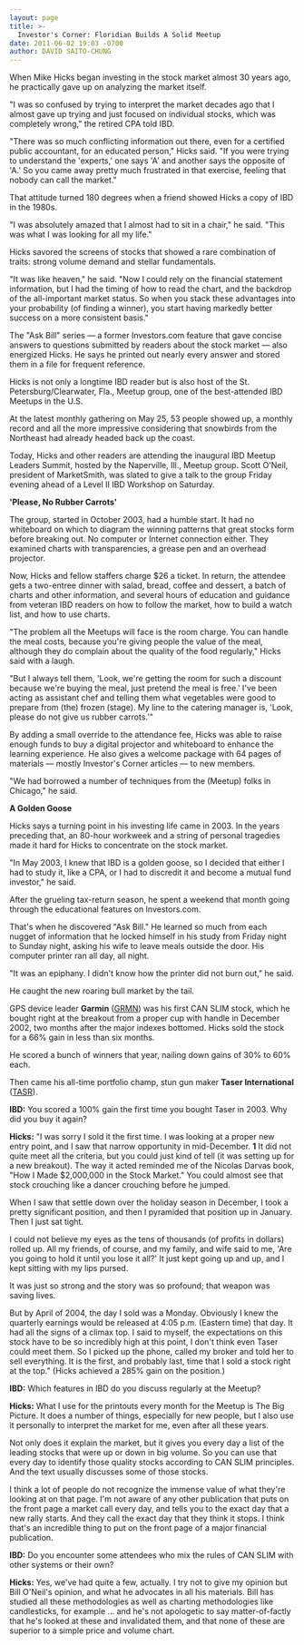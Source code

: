 ```yaml
---
layout: page
title: >-
  Investor's Corner: Floridian Builds A Solid Meetup
date: 2011-06-02 19:03 -0700
author: DAVID SAITO-CHUNG
---
```





  



When Mike Hicks began investing in the stock market almost 30 years ago, he practically gave up on analyzing the market itself.

  

"I was so confused by trying to interpret the market decades ago that I almost gave up trying and just focused on individual stocks, which was completely wrong," the retired CPA told IBD.

  

"There was so much conflicting information out there, even for a certified public accountant, for an educated person," Hicks said. "If you were trying to understand the 'experts,' one says 'A' and another says the opposite of 'A.' So you came away pretty much frustrated in that exercise, feeling that nobody can call the market."

  

That attitude turned 180 degrees when a friend showed Hicks a copy of IBD in the 1980s.

  

"I was absolutely amazed that I almost had to sit in a chair," he said. "This was what I was looking for all my life."

  

Hicks savored the screens of stocks that showed a rare combination of traits: strong volume demand and stellar fundamentals.

  

"It was like heaven," he said. "Now I could rely on the financial statement information, but I had the timing of how to read the chart, and the backdrop of the all-important market status. So when you stack these advantages into your probability (of finding a winner), you start having markedly better success on a more consistent basis."

  

The "Ask Bill" series — a former Investors.com feature that gave concise answers to questions submitted by readers about the stock market — also energized Hicks. He says he printed out nearly every answer and stored them in a file for frequent reference.

  

Hicks is not only a longtime IBD reader but is also host of the St. Petersburg/Clearwater, Fla., Meetup group, one of the best-attended IBD Meetups in the U.S.

  

At the latest monthly gathering on May 25, 53 people showed up, a monthly record and all the more impressive considering that snowbirds from the Northeast had already headed back up the coast.

  

Today, Hicks and other readers are attending the inaugural IBD Meetup Leaders Summit, hosted by the Naperville, Ill., Meetup group. Scott O'Neil, president of MarketSmith, was slated to give a talk to the group Friday evening ahead of a Level II IBD Workshop on Saturday.

  

**'Please, No Rubber Carrots'**

  

The group, started in October 2003, had a humble start. It had no whiteboard on which to diagram the winning patterns that great stocks form before breaking out. No computer or Internet connection either. They examined charts with transparencies, a grease pen and an overhead projector.

  

Now, Hicks and fellow staffers charge \$26 a ticket. In return, the attendee gets a two-entree dinner with salad, bread, coffee and dessert, a batch of charts and other information, and several hours of education and guidance from veteran IBD readers on how to follow the market, how to build a watch list, and how to use charts.

  

"The problem all the Meetups will face is the room charge. You can handle the meal costs, because you're giving people the value of the meal, although they do complain about the quality of the food regularly," Hicks said with a laugh.

  

"But I always tell them, 'Look, we're getting the room for such a discount because we're buying the meal, just pretend the meal is free.' I've been acting as assistant chef and telling them what vegetables were good to prepare from (the) frozen (stage). My line to the catering manager is, 'Look, please do not give us rubber carrots.'"

  

By adding a small override to the attendance fee, Hicks was able to raise enough funds to buy a digital projector and whiteboard to enhance the learning experience. He also gives a welcome package with 64 pages of materials — mostly Investor's Corner articles — to new members.

  

"We had borrowed a number of techniques from the (Meetup) folks in Chicago," he said.

  

**A Golden Goose**

  

Hicks says a turning point in his investing life came in 2003. In the years preceding that, an 80-hour workweek and a string of personal tragedies made it hard for Hicks to concentrate on the stock market.

  

"In May 2003, I knew that IBD is a golden goose, so I decided that either I had to study it, like a CPA, or I had to discredit it and become a mutual fund investor," he said.

  

After the grueling tax-return season, he spent a weekend that month going through the educational features on Investors.com.

  

That's when he discovered "Ask Bill." He learned so much from each nugget of information that he locked himself in his study from Friday night to Sunday night, asking his wife to leave meals outside the door. His computer printer ran all day, all night.

  

"It was an epiphany. I didn't know how the printer did not burn out," he said.

  

He caught the new roaring bull market by the tail.

  

GPS device leader **Garmin** ([GRMN](https://research.investors.com/quote.aspx?symbol=GRMN)) was his first CAN SLIM stock, which he bought right at the breakout from a proper cup with handle in December 2002, two months after the major indexes bottomed. Hicks sold the stock for a 66% gain in less than six months.

  

He scored a bunch of winners that year, nailing down gains of 30% to 60% each.

  

Then came his all-time portfolio champ, stun gun maker **Taser International** ([TASR](https://research.investors.com/quote.aspx?symbol=TASR)).

  

**IBD:** You scored a 100% gain the first time you bought Taser in 2003. Why did you buy it again?

  

**Hicks:** "I was sorry I sold it the first time. I was looking at a proper new entry point, and I saw that narrow opportunity in mid-December. **1** It did not quite meet all the criteria, but you could just kind of tell (it was setting up for a new breakout). The way it acted reminded me of the Nicolas Darvas book, "How I Made \$2,000,000 in the Stock Market." You could almost see that stock crouching like a dancer crouching before he jumped.

  

When I saw that settle down over the holiday season in December, I took a pretty significant position, and then I pyramided that position up in January. Then I just sat tight.

  

I could not believe my eyes as the tens of thousands (of profits in dollars) rolled up. All my friends, of course, and my family, and wife said to me, 'Are you going to hold it until you lose it all?' It just kept going up and up, and I kept sitting with my lips pursed.

  

It was just so strong and the story was so profound; that weapon was saving lives.

  

But by April of 2004, the day I sold was a Monday. Obviously I knew the quarterly earnings would be released at 4:05 p.m. (Eastern time) that day. It had all the signs of a climax top. I said to myself, the expectations on this stock have to be so incredibly high at this point, I don't think even Taser could meet them. So I picked up the phone, called my broker and told her to sell everything. It is the first, and probably last, time that I sold a stock right at the top." (Hicks achieved a 285% gain on the position.)

  

**IBD:** Which features in IBD do you discuss regularly at the Meetup?

  

**Hicks:** What I use for the printouts every month for the Meetup is The Big Picture. It does a number of things, especially for new people, but I also use it personally to interpret the market for me, even after all these years.

  

Not only does it explain the market, but it gives you every day a list of the leading stocks that were up or down in big volume. So you can use that every day to identify those quality stocks according to CAN SLIM principles. And the text usually discusses some of those stocks.

  

I think a lot of people do not recognize the immense value of what they're looking at on that page. I'm not aware of any other publication that puts on the front page a market call every day, and tells you to the exact day that a new rally starts. And they call the exact day that they think it stops. I think that's an incredible thing to put on the front page of a major financial publication.

  

**IBD:** Do you encounter some attendees who mix the rules of CAN SLIM with other systems or their own?

  

**Hicks:** Yes, we've had quite a few, actually. I try not to give my opinion but Bill O'Neil's opinion, and what he advocates in all his materials. Bill has studied all these methodologies as well as charting methodologies like candlesticks, for example ... and he's not apologetic to say matter-of-factly that he's looked at these and invalidated them, and that none of these are superior to a simple price and volume chart.




